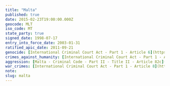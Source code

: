 ```yaml
---
title: "Malta"
published: true
date: 2015-02-23T19:00:00.000Z
geocode: MLT
iso_code: MT
state_party: true
signed_date: 1998-07-17
entry_into_force_date: 2003-01-31
ratified_apic_date: 2011-09-21
genocide: [International Criminal Court Act - Part 1 - Article 6](https://iccdb.hrlc.net/data/doc/40/keyword/46/) [Malta - Criminal Code - Part II - Titles I, II - Articles 54a, 54b, 54f, 82a, 82b](https://iccdb.hrlc.net/data/doc/149/keyword/46/)
crimes_against_humanity: [International Criminal Court Act - Part 1 - Article 7](https://iccdb.hrlc.net/data/doc/40/keyword/13/) [Malta - Criminal Code - Part II - Titles I, II - Articles 54a, 54c, 54f, 82a, 82b](https://iccdb.hrlc.net/data/doc/149/keyword/13/)
aggression: [Malta - Criminal Code - Part II - Title II - Article 82c](https://iccdb.hrlc.net/data/doc/149/keyword/1/)
war_crimes: [International Criminal Court Act - Part 1 - Article 8](https://iccdb.hrlc.net/data/doc/40/keyword/145/) [Malta - Criminal Code - Part II - Titles I, II - Articles 54a, 54d, 54f, 82a, 82b](https://iccdb.hrlc.net/data/doc/149/keyword/145/)
note:
slug: malta
---
```

